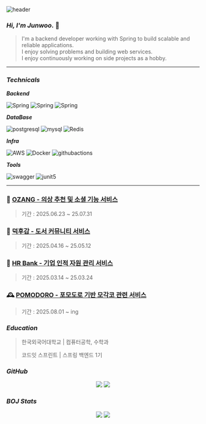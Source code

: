 ![header](https://capsule-render.vercel.app/api?type=rounded&color=0AEFFF,007CF0&height=150&section=header&text=Junwoo%20Github🐧&fontSize=40&fontColor=ffffff)


### _Hi, I'm **Junwoo**._ 👋

> I'm a backend developer working with Spring to build scalable and reliable applications. <br>
> I enjoy solving problems and building web services.  
> I enjoy continuously working on side projects as a hobby.
---

### _Technicals_
**_Backend_**

![Spring](https://img.shields.io/badge/Spring%20Boot-6DB33F?style=flat&logo=spring&logoColor=white)
![Spring](https://img.shields.io/badge/Spring%20Security-6DB33F?style=flat&logo=springsecurity&logoColor=white) 
![Spring](https://img.shields.io/badge/QueryDSL-0769AD?style=flat&logoColor=white) 

**_DataBase_**

![postgresql](https://img.shields.io/badge/PostgreSQL-4169E1?style=flat&logo=postgresql&logoColor=white)
![mysql](https://img.shields.io/badge/MySQL-4479A1?style=flat&logo=mysql&logoColor=white)
![Redis](https://img.shields.io/badge/Redis-FF4438?style=flat&logo=redis&logoColor=white)

**_Infra_**

![AWS](https://img.shields.io/badge/AWS-FFB71B?style=flat&logo=amazonaws&logoColor=white)
![Docker](https://img.shields.io/badge/Docker-2496ED?style=flat&logo=docker&logoColor=white)
![githubactions](https://img.shields.io/badge/GitHub%20Actions-2088FF?style=flat&logo=githubactions&logoColor=white)

**_Tools_**

![swagger](https://img.shields.io/badge/Swagger-85EA2D?style=flat&logo=swagger&logoColor=black)
![junit5](https://img.shields.io/badge/JUnit5-25A162?style=flat&logo=junit5&logoColor=black)

---

### 🧥 **[OZANG - 의상 추천 및 소셜 기능 서비스](https://github.com/FourThread)**
> 기간 : 2025.06.23 ~ 25.07.31
### 📖 **[덕후감 - 도서 커뮤니티 서비스](https://github.com/sb01-deokhugam-team1)**
> 기간 : 2025.04.16 ~ 25.05.12
### 🏦 **[HR Bank - 기업 인적 자원 관리 서비스](https://github.com/dkseoals15/sb01-hrbank-team04)**
> 기간 : 2025.03.14 ~ 25.03.24
### 🕰️ **[POMODORO - 포모도로 기반 모각코 관련 서비스](https://github.com/normaldeve/POMODORO)**
> 기간 : 2025.08.01 ~ ing

### _Education_
> 한국외국어대학교 | 컴퓨터공학, 수학과
> 
> 코드잇 스프린트 | 스프링 백엔드 1기

### _GitHub_
<div align="center">
  <img src="https://github-readme-stats.vercel.app/api?username=normaldeve&show_icons=true&theme=dark" /> <img src="https://github-readme-stats.vercel.app/api/top-langs/?username=normaldeve&theme=dark" />
</div>

### _BOJ Stats_
<div align="center">
  <img src="http://mazassumnida.wtf/api/v2/generate_badge?boj=junwoo981007" /> <img src="http://mazandi.herokuapp.com/api?handle=junwoo981007&theme=dark"/>
</div>

